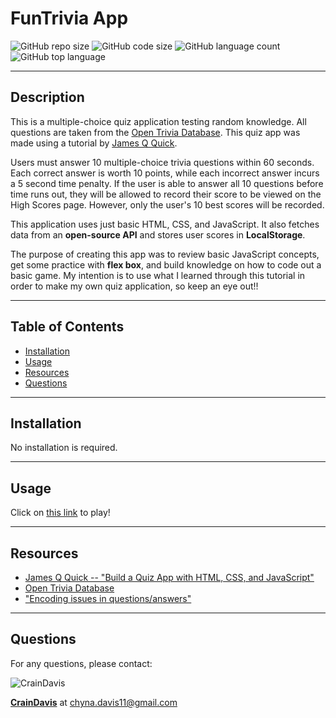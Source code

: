 # FunTrivia App
![GitHub repo size](https://img.shields.io/github/repo-size/CrainDavis/FunTrivia?style=for-the-badge) ![GitHub code size](https://img.shields.io/github/languages/code-size/CrainDavis/FunTrivia?color=gold&style=for-the-badge) ![GitHub language count](https://img.shields.io/github/languages/count/CrainDavis/FunTrivia?color=green&style=for-the-badge) ![GitHub top language](https://img.shields.io/github/languages/top/CrainDavis/FunTrivia?color=red&style=for-the-badge)

---

## Description
This is a multiple-choice quiz application testing random knowledge. All questions are taken from the [Open Trivia Database](https://opentdb.com/). This quiz app was made using a tutorial by [James Q Quick](https://www.youtube.com/playlist?list=PLDlWc9AfQBfZIkdVaOQXi1tizJeNJipEx).

Users must answer 10 multiple-choice trivia questions within 60 seconds. Each correct answer is worth 10 points, while each incorrect answer incurs a 5 second time penalty. If the user is able to answer all 10 questions before time runs out, they will be allowed to record their score to be viewed on the High Scores page. However, only the user's 10 best scores will be recorded. 

This application uses just basic HTML, CSS, and JavaScript. It also fetches data from an __open-source API__ and stores user scores in __LocalStorage__.

The purpose of creating this app was to review basic JavaScript concepts, get some practice with __flex box__, and build knowledge on how to code out a basic game. My intention is to use what I learned through this tutorial in order to make my own quiz application, so keep an eye out!!

---

## Table of Contents
* [Installation](#installation)
* [Usage](#usage)
* [Resources](#resources)
* [Questions](#questions)

---

## Installation
No installation is required.

---

## Usage
Click on [this link](https://craindavis.github.io/FunTrivia/) to play!

---

## Resources
* [James Q Quick -- "Build a Quiz App with HTML, CSS, and JavaScript"](https://www.youtube.com/playlist?list=PLDlWc9AfQBfZIkdVaOQXi1tizJeNJipEx)
* [Open Trivia Database](https://opentdb.com/)
* ["Encoding issues in questions/answers"](https://forums.pixeltailgames.com/t/encoding-issues-in-questions-answers/34751)

---

## Questions
For any questions, please contact:

![CrainDavis](https://avatars0.githubusercontent.com/u/59345254?v=4) 

__[CrainDavis](https://github.com/CrainDavis)__ at chyna.davis11@gmail.com